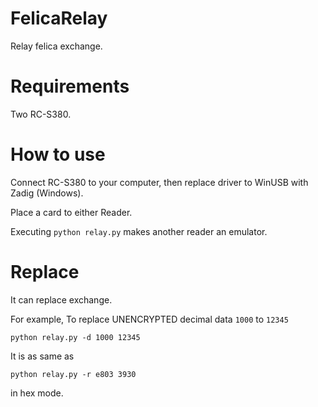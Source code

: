 # FelicaRelay
Relay felica exchange.

# Requirements
Two RC-S380.

# How to use
Connect RC-S380 to your computer, then replace driver to WinUSB with Zadig (Windows).

Place a card to either Reader.

Executing `python relay.py` makes another reader an emulator.

# Replace
It can replace exchange.

For example, To replace UNENCRYPTED decimal data `1000` to `12345`

`python relay.py -d 1000 12345`

It is as same as

`python relay.py -r e803 3930`

in hex mode.
